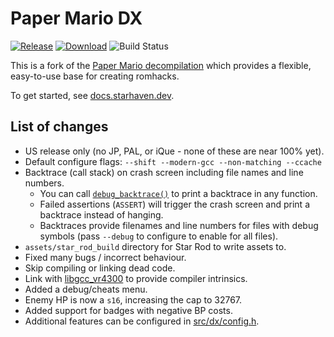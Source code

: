 # Paper Mario DX

[![Release](https://img.shields.io/github/v/release/star-haven/papermario-dx)][releases]
[![Download](https://img.shields.io/github/downloads/star-haven/papermario-dx/total)][download]
![Build Status](https://img.shields.io/github/actions/workflow/status/star-haven/papermario-dx/build.yaml)

This is a fork of the [Paper Mario decompilation][papermario-repo] which provides a flexible, easy-to-use base for creating romhacks.

To get started, see [docs.starhaven.dev](https://docs.starhaven.dev/tools/decomp/setup.html).

[discord]: https://discord.gg/star-haven
[discord-badge]: https://img.shields.io/discord/279322074412089344?color=%237289DA&logo=discord&logoColor=ffffff
[papermario-repo]: https://github.com/pmret/papermario
[releases]: https://github.com/star-haven/papermario-dx/releases
[download]: https://github.com/star-haven/papermario-dx/releases/download/latest/papermario.bps

## List of changes

- US release only (no JP, PAL, or iQue - none of these are near 100% yet).
- Default configure flags: `--shift --modern-gcc --non-matching --ccache`
- Backtrace (call stack) on crash screen including file names and line numbers.
    - You can call [`debug_backtrace()`](src/dx/backtrace.h) to print a backtrace in any function.
    - Failed assertions (`ASSERT`) will trigger the crash screen and print a backtrace instead of hanging.
    - Backtraces provide filenames and line numbers for files with debug symbols (pass `--debug` to configure to enable for all files).
- `assets/star_rod_build` directory for Star Rod to write assets to.
- Fixed many bugs / incorrect behaviour.
- Skip compiling or linking dead code.
- Link with [libgcc_vr4300] to provide compiler intrinsics.
- Added a debug/cheats menu.
- Enemy HP is now a `s16`, increasing the cap to 32767.
- Added support for badges with negative BP costs.
- Additional features can be configured in [src/dx/config.h](src/dx/config.h).

[libgcc_vr4300]: https://github.com/Decompollaborate/libgcc_vr4300
